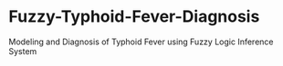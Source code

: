 # Fuzzy-Typhoid-Fever-Diagnosis
Modeling and Diagnosis of Typhoid Fever using Fuzzy Logic Inference System
